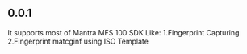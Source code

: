 ## 0.0.1

It supports most of Mantra MFS 100 SDK
Like:
1.Fingerprint Capturing
2.Fingerprint matcginf using ISO Template
